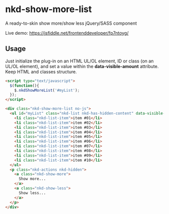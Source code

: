 # nkd-show-more-list
A ready-to-skin show more/show less jQuery/SASS component

Live demo: https://jsfiddle.net/frontenddeveloper/fp7ntoyg/

Usage
-----

Just initialize the plug-in on an HTML UL/OL element, ID or class (on an UL/OL element), and set a value within the **data-visible-amount** attribute.
Keep HTML and classes structure.

```html
<script type="text/javascript">
  $(function(){
    $.nkdShowMoreList('#myList');
  });
</script>

<div class="nkd-show-more-list no-js">
  <ul id="myList" class="nkd-list nkd-has-hidden-content" data-visible-amount="4">
    <li class="nkd-list-item">item #01</li>
    <li class="nkd-list-item">item #02</li>
    <li class="nkd-list-item">item #03</li>
    <li class="nkd-list-item">item #04</li>
    <li class="nkd-list-item">item #05</li>
    <li class="nkd-list-item">item #06</li>
    <li class="nkd-list-item">item #07</li>
    <li class="nkd-list-item">item #08</li>
    <li class="nkd-list-item">item #09</li>
    <li class="nkd-list-item">item #10</li>    
  </ul>
  <p class="nkd-actions nkd-hidden">
    <a class="nkd-show-more">
      Show more...
    </a>
    <a class="nkd-show-less">
      Show less...
    </a>
  </p>
</div>
```
